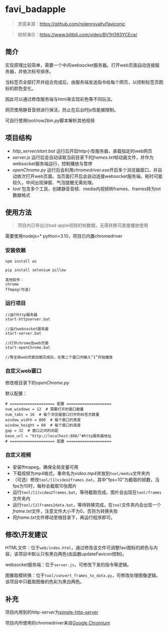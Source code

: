 # favi_badapple

> 灵感来源：https://github.com/nolenroyalty/faviconic

> 视频演示：https://www.bilibili.com/video/BV1H393YCEce/

## 简介

实现原理比较简单，需要一个中间websocket服务器。打开web页面自动连接服务器，并依次标号排序。

当标签页全部打开并组合完成后，由服务端发送指令给每个网页，以控制标签页图标的颜色变化。

因此可以通过修改服务端与html来实现彩色等不同玩法。

网页使用静音音频进行保活，防止在后台时js性能被限制。

可自行使用*tool/row2bin.py*脚本解析其他视频

## 项目结构

- *http_server/start.bat* 运行后开启http小型服务器，承载指定的web网页
- *server.js* 运行后会自动读取当前目录下的*frames.txt*帧动画文件，并作为websocket服务端运行，控制播放与暂停
- *openChrome.py* 运行后会利用*chromedriver.exe*开启多个浏览器窗口，并自动依次打开web页面。当页面打开后会自动连接websocket服务端。耗时可能较久，中间出现弹窗、气泡提醒无需处理。
- *tool* 包含多个工具，创建静音音频、media内视频转frames、frames转为txt数据格式

## 使用方法

> 项目内已导出过bad apple视频的帧数据，无需转换可直接播放使用

需要使用nodejs=* python=3.10，项目已内置chromedriver

### 安装依赖

```
npm install ws

pip install selenium pillow

其他软件：
chrome
ffmpeg(可选)
```

### 运行项目

```
//运行http服务器
start-httpserver.bat

//运行websocket服务器
start-server.bat

//打开chrome及web页面
start-openChrome.bat

//等全部web页面加载完成后，在第二个窗口内输入“1”开始播放
```

### 自定义web窗口

修改根目录下的*openChrome.py*

默认配置：
```
# ==================== 配置 ====================
num_windows = 12  # 需要打开的窗口数量
num_tabs = 16  # 每个浏览器窗口打开的标签页数量
window_width = 800  # 每个窗口的宽度
window_height = 80  # 每个窗口的高度
gap = 32  # 窗口之间的间距
base_url = "http://localhost:888/"#http服务器地址
# ==================== 配置 ====================
```

### 自定义视频

- 安装ffmapeg，确保全局变量可用
- 下载视频为mp4格式，重命名为*video.mp4*并放到`tool/media`文件夹内
- （可选）修改`tool/[1]video2frames.bat`，其中"fps=10"为截取的帧数，当fps为10时，每秒会截取10张图片
- 运行`tool/[1]video2frames.bat`，等待截取完成，图片会出现在`tool/frames`文件夹内
- 运行`tool/[2]frames2data.bat`，等待转换完成，在`tool`文件夹内会出现一个*frame.txt*文件，注意文件大小不为0，否则为转换失败
- 将*frame.txt*文件移动至根目录下，再运行程序即可。

## 修改\开发建议

HTML文件：位于`web/index.html`，通过修改该文件可调整favi图标的颜色与内容，该项目中默认只有黑白两色(由函数updateFavicon控制)。

websocket服务端：位于`server.js`，可修改下发的指令等逻辑。

图像取模转换：位于`tool/convert_frames_to_data.py`，可修改处理图像逻辑，该项目中只截取图像的色彩为黑白两色。


## 补充

项目内用到的http-server为[simple-http-server](https://github.com/TheWaWaR/simple-http-server)

项目内所使用的chromedriver来自[Google Chromium](https://sites.google.com/chromium.org/driver/downloads)
